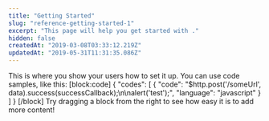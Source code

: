 ```yaml
---
title: "Getting Started"
slug: "reference-getting-started-1"
excerpt: "This page will help you get started with ."
hidden: false
createdAt: "2019-03-08T03:33:12.219Z"
updatedAt: "2019-05-31T11:31:35.086Z"
---
```

This is where you show your users how to set it up. You can use code samples, like this:
[block:code]
{
  "codes": [
    {
      "code": "$http.post('/someUrl', data).success(successCallback);\n\nalert('test');",
      "language": "javascript"
    }
  ]
}
[/block]
Try dragging a block from the right to see how easy it is to add more content!